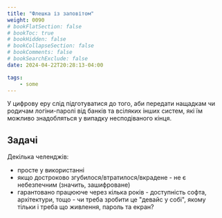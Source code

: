 ```yaml
---
title: "Флешка із заповітом"
weight: 0090
# bookFlatSection: false
# bookToc: true
# bookHidden: false
# bookCollapseSection: false
# bookComments: false
# bookSearchExclude: false
date: 2024-04-22T20:28:13-04:00

tags:
    - some
---
```

У цифрову еру слід підготуватися до того, аби передати нащадкам чи родичам логіни-паролі від банків та всіляких інших систем, які їм можливо знадобляться у випадку несподіваного кінця.

## Задачі

Декілька челенджів:

- просте у використанні
- якщо достроково згубилося/втратилося/вкрадене - не є небезпечним (значить, зашифроване)
- гарантовано працююче через кілька років - доступність софта, архітектури, тощо - чи треба зробити це "девайс у собі", якому тільки і треба що живлення, пароль та екран?